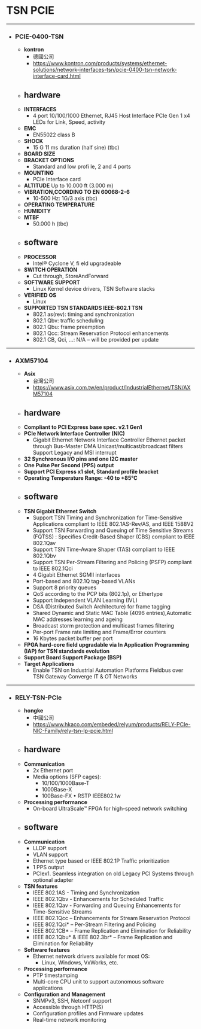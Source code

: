 # TSN PCIE
---
+ ### PCIE-0400-TSN
	+ **kontron**
		+ 德國公司
		+ https://www.kontron.com/products/systems/ethernet-solutions/network-interfaces-tsn/pcie-0400-tsn-network-interface-card.html
	+ ## hardware
	+ **INTERFACES**
		+ 4 port 10/100/1000 Ethernet, RJ45
Host Interface PCIe Gen 1 x4
LEDs for Link, Speed, activity
	+ **EMC**
		+ EN55022 class B
	+ **SHOCK**
		+ 15 G 11 ms duration (half sine) (tbc)
	+ **BOARD SIZE**
	+ **BRACKET OPTIONS**
		+ Standard and low profi le, 2 and 4 ports
	+ **MOUNTING**
		+ PCIe Interface card
	+ **ALTITUDE**
		Up to 10.000 ft (3.000 m)
	+ **VIBRATION,CCORDING TO EN 60068-2-6**
		+ 10-500 Hz: 1G/3 axis (tbc)
	+ **OPERATING TEMPERATURE**
	+ **HUMIDITY**
	+ **MTBF**
		+  50.000 h (tbc)
	+ ## software
	+ **PROCESSOR** 
		+ Intel® Cyclone V, fi eld upgradeable
	+ **SWITCH OPERATION** 
		+ Cut through, StoreAndForward
	+ **SOFTWARE SUPPORT**
		+ Linux Kernel device drivers, TSN Software stacks
	+ **VERIFIED OS**
		+ Linux
	+ **SUPPORTED TSN STANDARDS IEEE-802.1 TSN**
		+ 802.1 as(rev): timing and synchronization
   		+ 802.1 Qbv: traffic scheduling
  		+ 802.1 Qbu: frame preemption
   		+ 802.1 Qcc: Stream Reservation Protocol enhancements
   		+ 802.1 CB, Qci, …: N/A – will be provided per update
---

+ ### AXM57104
	+ **Asix** 
		+ 台灣公司
		+ https://www.asix.com.tw/en/product/IndustrialEthernet/TSN/AXM57104
	+ ## hardware
	+ **Compliant to PCI Express base spec. v2.1 Gen1**
	+ **PCIe Network Interface Controller (NIC)**
		+ Gigabit Ethernet Network Interface Controller
          Ethernet packet through Bus-Master DMA
          Unicast/multicast/broadcast filters
          Support Legacy and MSI interrupt
	+ **32 Synchronous I/O pins and one I2C master**
	+ **One Pulse Per Second (PPS) output**
	+ **Support PCI Express x1 slot, Standard profile bracket**
	+ **Operating Temperature Range: -40 to +85°C**
	+ ## software
	+ **TSN Gigabit Ethernet Switch**
		+ Support TSN Timing and Synchronization for Time-Sensitive
Applications compliant to IEEE 802.1AS-Rev/AS, and IEEE
1588V2
		+ Support TSN Forwarding and Queuing of Time Sensitive
Streams (FQTSS) : Specifies Credit-Based Shaper (CBS)
compliant to IEEE 802.1Qav
		+ Support TSN Time-Aware Shaper (TAS) compliant to IEEE
802.1Qbv
		+ Support TSN Per-Stream Filtering and Policing (PSFP)
compliant to IEEE 802.1Qci
		+ 4 Gigabit Ethernet SGMII interfaces
		+ Port-based and 802.1Q tag-based VLANs
		+ Support 8 priority queues
		+ QoS according to the PCP bits (802.1p), or Ethertype
		+ Support Independent VLAN Learning (IVL)
		+ DSA (Distributed Switch Architecture) for frame tagging
		+ Shared Dynamic and Static MAC Table (4096 entries),Automatic MAC addresses learning and ageing
		+ Broadcast storm protection and multicast frames filtering
		+ Per-port Frame rate limiting and Frame/Error counters
		+ 16 Kbytes packet buffer per port
	+ **FPGA hard-core field upgradable via In Application Programming (IAP) for TSN standards evolution**
	+ **Support Board Support Package (BSP)**
	+ **Target Applications**
		+ Enable TSN on Industrial Automation Platforms
          Fieldbus over TSN Gateway
          Converge IT & OT Networks
---
+ ### RELY-TSN-PCIe
	+ **hongke**
		+ 中國公司
		+ https://www.hkaco.com/embeded/relyum/products/RELY-PCIe-NIC-Family/rely-tsn-lp-pcie.html
	+ ## hardware
	+ **Communication**
		+  2x Ethernet port 
		+ Media options (SFP cages):
			+ 10/100/1000Base-T
			+ 1000Base-X
			+ 100Base-FX • RSTP IEEE802.1w
	+ **Processing performance**
		+ On-board UltraScale™ FPGA for high-speed network switching
	+ ## software
	+ **Communication**
		+ LLDP support 
		+ VLAN support 
		+ Ethernet type based or IEEE 802.1P Traffic
prioritization 
		+ 1 PPS output  
		+ PCIex1. Seamless integration on old Legacy PCI
Systems through optional adapter
	+ **TSN features**
		+ IEEE 802.1AS - Timing and Synchronization 
		+ IEEE 802.1Qbv - Enhancements for Scheduled Traffic 
		+ IEEE 802.1Qav - Forwarding and Queuing
Enhancements for Time-Sensitive Streams 
		+ IEEE 802.1Qcc – Enhancements for Stream Reservation Protocol 
		+ IEEE 802.1Qci* – Per-Stream Filtering and Policing 
		+ IEEE 802.1CB* – Frame Replication and Elimination for Reliability 
		+ IEEE 802.1Qbu* & IEEE 802.3br* – Frame Replication and Elimination for Reliability
	+ **Software features**
		+  Ethernet network drivers available for most OS:
			+ Linux, Windows, VxWorks, etc.
	+ **Processing performance**
		+ PTP timestamping 
		+ Multi-core CPU unit to support autonomous software
applications
	+ **Configuration and Management**
		+  SNMPv3, SSH, Netconf support
		+ Accessible through HTTP(S)
		+ Configuration profiles and Firmware updates
		+ Real-time network monitoring
